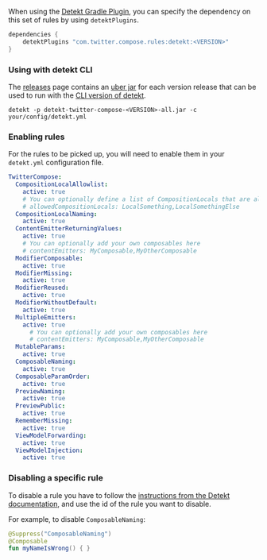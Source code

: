 When using the [Detekt Gradle Plugin](https://detekt.dev/docs/gettingstarted/gradle), you can specify the dependency on this set of rules by using `detektPlugins`.

```groovy
dependencies {
    detektPlugins "com.twitter.compose.rules:detekt:<VERSION>"
}
```

### Using with detekt CLI

The [releases](https://github.com/twitter/compose-rules/releases) page contains an [uber jar](https://stackoverflow.com/questions/11947037/what-is-an-uber-jar) for each version release that can be used to run with the [CLI version of detekt](https://detekt.dev/docs/gettingstarted/cli).

```shell
detekt -p detekt-twitter-compose-<VERSION>-all.jar -c your/config/detekt.yml
```

### Enabling rules

For the rules to be picked up, you will need to enable them in your `detekt.yml` configuration file.

```yaml
TwitterCompose:
  CompositionLocalAllowlist:
    active: true
    # You can optionally define a list of CompositionLocals that are allowed here
    # allowedCompositionLocals: LocalSomething,LocalSomethingElse
  CompositionLocalNaming:
    active: true
  ContentEmitterReturningValues:
    active: true
    # You can optionally add your own composables here
    # contentEmitters: MyComposable,MyOtherComposable
  ModifierComposable:
    active: true
  ModifierMissing:
    active: true
  ModifierReused:
    active: true
  ModifierWithoutDefault:
    active: true
  MultipleEmitters:
    active: true
      # You can optionally add your own composables here
      # contentEmitters: MyComposable,MyOtherComposable
  MutableParams:
    active: true
  ComposableNaming:
    active: true
  ComposableParamOrder:
    active: true
  PreviewNaming:
    active: true
  PreviewPublic:
    active: true
  RememberMissing:
    active: true
  ViewModelForwarding:
    active: true
  ViewModelInjection:
    active: true
```

### Disabling a specific rule

To disable a rule you have to follow the [instructions from the Detekt documentation](https://detekt.dev/docs/introduction/suppressing-rules), and use the id of the rule you want to disable.

For example, to disable `ComposableNaming`:

```kotlin
@Suppress("ComposableNaming")
@Composable
fun myNameIsWrong() { }
```
